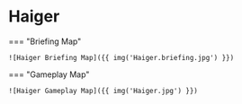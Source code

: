 # Haiger

=== "Briefing Map"

    ![Haiger Briefing Map]({{ img('Haiger.briefing.jpg') }})

=== "Gameplay Map"

    ![Haiger Gameplay Map]({{ img('Haiger.jpg') }})
